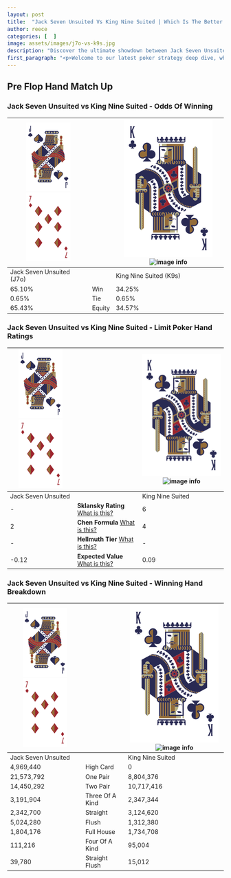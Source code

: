 ```yaml
---
layout: post
title:  "Jack Seven Unsuited Vs King Nine Suited | Which Is The Better Hand In Poker? A Complete Guide"
author: reece
categories: [  ]
image: assets/images/j7o-vs-k9s.jpg
description: "Discover the ultimate showdown between Jack Seven Unsuited and King Nine Suited in poker! Uncover the odds, strategies, and scenarios where one hand triumphs over the other. Get ready to up your poker game with this thrilling analysis."
first_paragraph: "<p>Welcome to our latest poker strategy deep dive, where we're pitting two distinct hands against each other in a high-stakes showdown: Jack Seven Unsuited vs King Nine Suited.</p><p>In the dynamic world of poker, every decision counts, and knowing which hand holds the upper hand is key to your success at the table.</p><p>In this article, we'll dissect these two hands, explore the scenarios where one dominates the other, and equip you with the knowledge to make strategic choices that can tip the odds in your favor.</p><p>Get ready to unravel the intriguing dynamics of these poker hands and elevate your game to new heights.</p>"
---
```




[comment]: # (sp0)

## Pre Flop Hand Match Up

<div class="table hand-ratings" markdown="1"> 



### Jack Seven Unsuited vs King Nine Suited - Odds Of Winning


    
| ![image info](assets/images/hand1/J.png) ![image info](assets/images/hand1/7o.png) |  | ![image info](assets/images/hand2/K.png) ![image info](assets/images/hand2/9s.png) |
| -------- | -------- | -------- |
| Jack Seven Unsuited (J7o) |  | King Nine Suited (K9s) |
| 65.10% | Win | 34.25% |
| 0.65% | Tie | 0.65% |
| 65.43% | Equity | 34.57% |




[comment]: # (sp1)



### Jack Seven Unsuited vs King Nine Suited - Limit Poker Hand Ratings


    
| ![image info](assets/images/hand1/J.png) ![image info](assets/images/hand1/7o.png) |  | ![image info](assets/images/hand2/K.png) ![image info](assets/images/hand2/9s.png) |
| -------- | -------- | -------- |
| Jack Seven Unsuited |  | King Nine Suited |
| - | **Sklansky Rating** [What is this?](/sklansky-rating-explained) | 6 |
| 2 | **Chen Formula** [What is this?](/chen-formula-explained) | 4 |
| - | **Hellmuth Tier** [What is this?](/Hellmuth-tier-explained) | - |
| -0.12 | **Expected Value** [What is this?](/expected-value-explained) | 0.09 |




[comment]: # (sp2)



### Jack Seven Unsuited vs King Nine Suited - Winning Hand Breakdown


    
| ![image info](assets/images/hand1/J.png) ![image info](assets/images/hand1/7o.png) |  | ![image info](assets/images/hand2/K.png) ![image info](assets/images/hand2/9s.png) |
| -------- | -------- | -------- |
| Jack Seven Unsuited |  | King Nine Suited |
| 4,969,440 | High Card | 0 |
| 21,573,792 | One Pair | 8,804,376 |
| 14,450,292 | Two Pair | 10,717,416 |
| 3,191,904 | Three Of A Kind | 2,347,344 |
| 2,342,700 | Straight | 3,124,620 |
| 5,024,280 | Flush | 1,312,380 |
| 1,804,176 | Full House | 1,734,708 |
| 111,216 | Four Of A Kind | 95,004 |
| 39,780 | Straight Flush | 15,012 |




[comment]: # (sp3)



</div>

[comment]: # (sp4)



[comment]: # (sp5)

